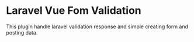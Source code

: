 # Laravel Vue Fom Validation

This plugin handle laravel validation response and simple creating form and posting data.

